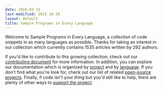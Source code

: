 ```yaml
---
date: 2018-03-15
last-modified: 2025-10-29
layout: default
title: Sample Programs in Every Language
---
```


Welcome to Sample Programs in Every Language, a collection of code snippets in as many languages as possible. Thanks for taking an interest in our collection which currently contains 1535 articles written by 292 authors.

If you'd like to contribute to this growing collection, check out our [contributing document](https://github.com/TheRenegadeCoder/sample-programs/blob/master/.github/CONTRIBUTING.md) for more information. In addition, you can explore our documentation which is organized by [project](/projects) and by [language](/languages). If you don't find what you're look for, check out our list of related [open-source projects](/related). Finally, if code isn't your thing but you'd still like to help, there are plenty of other ways to [support the project](https://therenegadecoder.com/updates/5-ways-you-can-support-the-renegade-coder/).